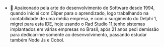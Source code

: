 - 👋 Apaixonado pela arte do desenvolvimento de Software desde 1994, quando iniciei com Cliper para o aprendizado, logo trabalhando na contabilidade de uma média empresa, e com o surgimento do Delphi 1, migrei para esta IDE, hoje usando o Rad Studio 11,tenho sistemas implantados em várias empresas no Brasil, após 21 anos pedi demissão para dedicar-me somente ao desenvolvimento, passando estudar também Node Js e Cobol.



<!---
charlesnunesnew/charlesnunesnew is a ✨ special ✨ repository because its `README.md` (this file) appears on your GitHub profile.
You can click the Preview link to take a look at your changes.
--->
